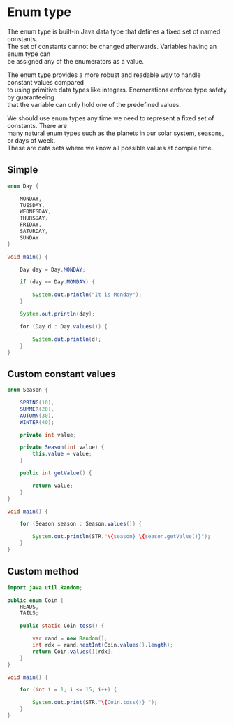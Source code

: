 # Enum type 

The enum type is built-in Java data type that defines a fixed set of named constants.   
The set of constants cannot be changed afterwards. Variables having an enum type can  
be assigned any of the enumerators as a value.

The enum type provides a more robust and readable way to handle constant values compared   
to using primitive data types like integers. Enemerations enforce type safety by guaranteeing  
that the variable can only hold one of the predefined values.

We should use enum types any time we need to represent a fixed set of constants. There are   
many natural enum types such as the planets in our solar system, seasons, or days of week.   
These are data sets where we know all possible values at compile time.


## Simple

```java
enum Day {

    MONDAY,
    TUESDAY,
    WEDNESDAY,
    THURSDAY,
    FRIDAY,
    SATURDAY,
    SUNDAY
}

void main() {

    Day day = Day.MONDAY;

    if (day == Day.MONDAY) {

        System.out.println("It is Monday");
    }

    System.out.println(day);

    for (Day d : Day.values()) {

        System.out.println(d);
    }
}
```

## Custom constant values

```java
enum Season {

    SPRING(10),
    SUMMER(20),
    AUTUMN(30),
    WINTER(40);

    private int value;

    private Season(int value) {
        this.value = value;
    }

    public int getValue() {

        return value;
    }
}

void main() {

    for (Season season : Season.values()) {

        System.out.println(STR."\{season} \{season.getValue()}");
    }
}
```


## Custom method

```java
import java.util.Random;

public enum Coin {
    HEADS,
    TAILS;

    public static Coin toss() {

        var rand = new Random();
        int rdx = rand.nextInt(Coin.values().length);
        return Coin.values()[rdx];
    }
}

void main() {

    for (int i = 1; i <= 15; i++) {

        System.out.print(STR."\{Coin.toss()} ");
    }
}
```

